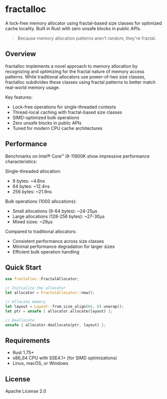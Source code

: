 # fractalloc

A lock-free memory allocator using fractal-based size classes for optimized cache locality. Built in Rust with zero unsafe blocks in public APIs.

> Because memory allocation patterns aren't random, they're fractal.

## Overview

fractalloc implements a novel approach to memory allocation by recognizing and optimizing for the fractal nature of memory access patterns. While traditional allocators use power-of-two size classes, fractalloc subdivides these classes using fractal patterns to better match real-world memory usage.

Key features:
- Lock-free operations for single-threaded contexts
- Thread-local caching with fractal-based size classes
- SIMD-optimized bulk operations
- Zero unsafe blocks in public APIs
- Tuned for modern CPU cache architectures

## Performance

Benchmarks on Intel® Core™ i9-11900K show impressive performance characteristics:

Single-threaded allocation:
- 8 bytes: ~4.6ns
- 64 bytes: ~12.4ns
- 256 bytes: ~21.9ns

Bulk operations (1000 allocations):
- Small allocations (8-64 bytes): ~24-25μs
- Large allocations (128-256 bytes): ~27-30μs
- Mixed sizes: ~29μs

Compared to traditional allocators:
- Consistent performance across size classes
- Minimal performance degradation for larger sizes
- Efficient bulk operation handling

## Quick Start

```rust
use fractalloc::FractalAllocator;

// Initialize the allocator
let allocator = FractalAllocator::new();

// Allocate memory
let layout = Layout::from_size_align(64, 8).unwrap();
let ptr = unsafe { allocator.allocate(layout) };

// Deallocate
unsafe { allocator.deallocate(ptr, layout) };
```

## Requirements

- Rust 1.75+
- x86_64 CPU with SSE4.1+ (for SIMD optimizations)
- Linux, macOS, or Windows

## License

Apache License 2.0
